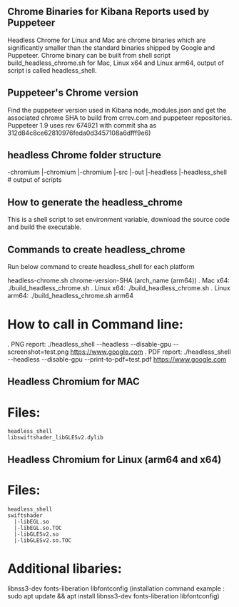 ## Chrome Binaries for Kibana Reports used by Puppeteer
Headless Chrome for Linux and Mac are chrome binaries which are significantly smaller than the standard binaries shipped by Google and Puppeteer. 
Chrome binary can be built from shell script build_headless_chrome.sh for Mac, Linux x64 and Linux arm64, 
output of script is called headless_shell.
​

## Puppeteer's Chrome version

Find the puppeteer version used in Kibana node_modules.json and get the associated chrome SHA to build from crrev.com and puppeteer repositories. Puppeteer 1.9 uses rev 674921 with commit sha as 312d84c8ce62810976feda0d3457108a6dfff9e6)

## headless Chrome folder structure
-chromium
 |-chromium
   |-chromium
     |-src
       |-out
         |-headless
           |-headless_shell     # output of scripts

## How to generate the headless_chrome
This is a shell script to set environment variable, download the source code and build the executable.

## Commands to create headless_chrome
Run below command to create headless_shell for each platform

headless-chrome.sh chrome-version-SHA (arch_name (arm64))
. Mac x64: ./build_headless_chrome.sh <chrome-version-SHA>
. Linux x64: ./build_headless_chrome.sh <chrome-version-SHA>
. Linux arm64: ./build_headless_chrome.sh <chrome-version-SHA> arm64

# How to call in Command line:
. PNG report: ./headless_shell --headless --disable-gpu --screenshot=test.png https://www.google.com
. PDF report: ./headless_shell --headless --disable-gpu --print-to-pdf=test.pdf https://www.google.com

## Headless Chromium for MAC
# Files:
    headless_shell
    libswiftshader_libGLESv2.dylib
    
## Headless Chromium for Linux (arm64 and x64)
# Files:
    headless_shell
    swiftshader
      |-libEGL.so
      |-libEGL.so.TOC
      |-libGLESv2.so
      |-libGLESv2.so.TOC
# Additional libaries:
  libnss3-dev
  fonts-liberation
  libfontconfig
  (installation command example : sudo apt update && apt install libnss3-dev fonts-liberation libfontconfig)

